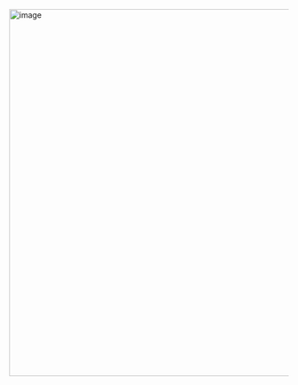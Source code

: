 <img width="907" height="662" alt="image" src="https://github.com/user-attachments/assets/119e970a-5e26-46b1-b519-4af76369225e" />

